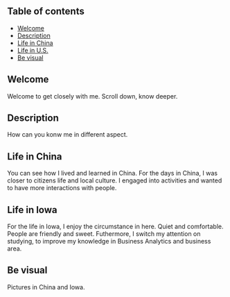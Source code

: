 ## Table of contents

- [Welcome](#Welcome)
- [Description](#Description)
- [Life in China](#Life-in-China)
- [Life in U.S.](#Life-in-U.S.)
- [Be visual](#Be-visual)

## Welcome

Welcome to get closely with me. Scroll down, know deeper.

## Description

How can you konw me in different aspect.

## Life in China

You can see how I lived and learned in China. For the days in China, I was closer to citizens life and local culture. I engaged into activities and wanted to have more interactions with people. 


## Life in Iowa

For the life in Iowa, I enjoy the circumstance in here. Quiet and comfortable. People are friendly and sweet. Futhermore, I switch my attention on studying, to improve my knowledge in Business Analytics and business area. 


## Be visual

Pictures in China and Iowa. 


